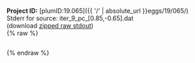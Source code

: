 **Project ID:** [plumID:19.065]({{ '/' | absolute_url }}eggs/19/065/)  
Stderr for source:  iter_9_pc_[0.85,-0.65].dat   
(download [zipped raw stdout](iter_9_pc_[0.85,-0.65].dat.plumed_master.stdout.txt.zip))  
{% raw %}
<pre>
</pre>
{% endraw %}
